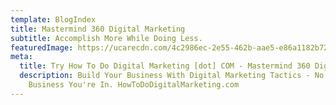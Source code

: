 ```yaml
---
template: BlogIndex
title: Mastermind 360 Digital Marketing
subtitle: Accomplish More While Doing Less.
featuredImage: https://ucarecdn.com/4c2986ec-2e55-462b-aae5-e86a1182b724/
meta:
  title: Try How To Do Digital Marketing [dot] COM - Mastermind 360 Digital Marketing
  description: Build Your Business With Digital Marketing Tactics - No Matter What
    Business You're In. HowToDoDigitalMarketing.com
---
```

